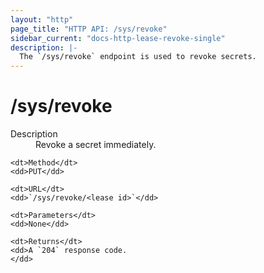 ```yaml
---
layout: "http"
page_title: "HTTP API: /sys/revoke"
sidebar_current: "docs-http-lease-revoke-single"
description: |-
  The `/sys/revoke` endpoint is used to revoke secrets.
---
```


# /sys/revoke

<dl>
	<dt>Description</dt>
	<dd>
		Revoke a secret immediately.
	</dd>

	<dt>Method</dt>
	<dd>PUT</dd>

	<dt>URL</dt>
	<dd>`/sys/revoke/<lease id>`</dd>

	<dt>Parameters</dt>
	<dd>None</dd>

	<dt>Returns</dt>
	<dd>A `204` response code.
	</dd>
</dl>
